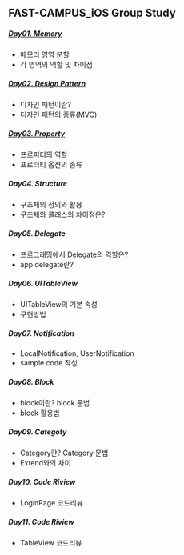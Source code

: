 ## FAST-CAMPUS_iOS Group Study

##### [Day01. Memory](https://github.com/MijeongJeon/FAST-CAMPUS_iOS/blob/master/Group%20Study/GStudy_01_Memory.pdf)
- 메모리 영역 분할
- 각 영역의 역할 및 차이점

##### [Day02. Design Pattern](https://github.com/MijeongJeon/FAST-CAMPUS_iOS/blob/master/Group%20Study/GStudy_02_Design%20Pattern.pdf)
- 디자인 패턴이란?
- 디자인 패턴의 종류(MVC)

##### [Day03. Property](https://github.com/MijeongJeon/FAST-CAMPUS_iOS/blob/master/Group%20Study/GStudy_03_Property.pdf)
- 프로퍼티의 역할
- 프로터티 옵션의 종류

##### Day04. Structure
- 구조체의 정의와 활용
- 구조체와 클래스의 차이점은?

##### Day05. Delegate
- 프로그래밍에서 Delegate의 역할은?
- app delegate란?

##### Day06. UITableView
- UITableView의 기본 속성
- 구현방법

##### Day07. Notification
- LocalNotification, UserNotification
- sample code 작성

##### Day08. Block
- block이란? block 문법
- block 활용법

##### Day09. Categoty
- Category란? Category 문법
- Extend와의 차이

##### Day10. Code Riview
- LoginPage 코드리뷰

##### Day11. Code Riview
- TableView 코드리뷰
